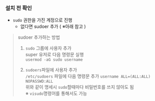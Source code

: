 ### 설치 전 확인
- ```sudo``` 권한을 가진 계정으로 진행
  - 없다면 sudoer 추가 ( ※아래 참고 )


> sudoer 추가하는 방법
> 1. ```sudo``` 그룹에 사용자 추가   
> super 유저로 다음 명령문 실행   
> ```usermod -aG sudo username```   
>    
> 2. ```sudoers```파일에 사용자 추가   
>  ```/etc/sudoers``` 파일에 다음 명령문 추가 ```username ALL=(ALL:ALL) NOPASSWD:ALL```   
> 위와 같이 명세시 ```sudo```할때마다 비밀번호를 쓰지 않아도 됨   
> ※ ```visudo```명령어를 통해서도 가능  




